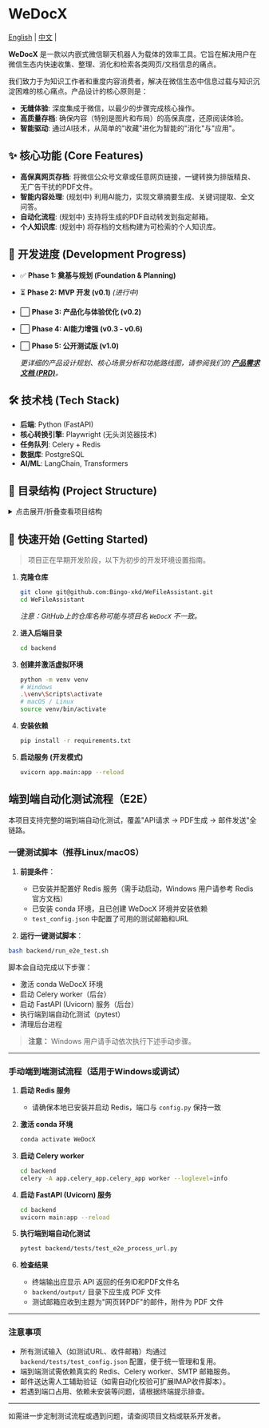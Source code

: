 # WeDocX

[English](./README.en.md) | [中文](./README.md) | 

**WeDocX** 是一款以内嵌式微信聊天机器人为载体的效率工具。它旨在解决用户在微信生态内快速收集、整理、消化和检索各类网页/文档信息的痛点。

我们致力于为知识工作者和重度内容消费者，解决在微信生态中信息过载与知识沉淀困难的核心痛点。产品设计的核心原则是：
- **无缝体验**: 深度集成于微信，以最少的步骤完成核心操作。
- **高质量存档**: 确保内容（特别是图片和布局）的高保真度，还原阅读体验。
- **智能驱动**: 通过AI技术，从简单的"收藏"进化为智能的"消化"与"应用"。

## ✨ 核心功能 (Core Features)

- **高保真网页存档**: 将微信公众号文章或任意网页链接，一键转换为排版精良、无广告干扰的PDF文件。
- **智能内容处理**: (规划中) 利用AI能力，实现文章摘要生成、关键词提取、全文问答。
- **自动化流程**: (规划中) 支持将生成的PDF自动转发到指定邮箱。
- **个人知识库**: (规划中) 将存档的文档构建为可检索的个人知识库。

    

## 🚧 开发进度 (Development Progress)

- ✅ **Phase 1: 奠基与规划 (Foundation & Planning)**
- ⏳ **Phase 2: MVP 开发 (v0.1)** *(进行中)*
- ⬜ **Phase 3: 产品化与体验优化 (v0.2)**
- ⬜ **Phase 4: AI能力增强 (v0.3 - v0.6)**
- ⬜ **Phase 5: 公开测试版 (v1.0)**

    *更详细的产品设计规划、核心场景分析和功能路线图，请参阅我们的 **[产品需求文档 (PRD)](./produce_degsin/WeDocX_degsin.md)**。*

## 🛠️ 技术栈 (Tech Stack)

- **后端**: Python (FastAPI)
- **核心转换引擎**: Playwright (无头浏览器技术)
- **任务队列**: Celery + Redis
- **数据库**: PostgreSQL
- **AI/ML**: LangChain, Transformers

## 📂 目录结构 (Project Structure)

<details>
<summary>点击展开/折叠查看项目结构</summary>

```
.
├─ 📁 backend/
│  ├─ 📁 app/
│  │  ├─ 📄 __init__.py
│  │  ├─ 📁 api/
│  │  │  └─ 📄 __init__.py
│  │  ├─ 📁 core/
│  │  │  └─ 📄 __init__.py
│  │  ├─ 📁 services/
│  │  │  └─ 📄 __init__.py
│  │  └─ 📁 workers/
│  │     └─ 📄 __init__.py
│  ├─ 📁 tests/
│  │  └─ 📄 __init__.py
│  ├─ 📄 .gitignore
│  ├─ 📄 main.py
│  └─ 📄 requirements.txt
├─ 📁 produce_degsin/
│  ├─ 📄 DEVELOPMENT_WORKFLOW.md
│  └─ 📄 WeDocX_degsin.md
└─ 📄 README.md
```

</details>

## 🚀 快速开始 (Getting Started)

> 项目正在早期开发阶段，以下为初步的开发环境设置指南。

1.  **克隆仓库**
    ```bash
    git clone git@github.com:Bingo-xkd/WeFileAssistant.git
    cd WeFileAssistant
    ```
    *注意：GitHub上的仓库名称可能与项目名 `WeDocX` 不一致。*

2.  **进入后端目录**
    ```bash
    cd backend
    ```

3.  **创建并激活虚拟环境**
    ```bash
    python -m venv venv
    # Windows
    .\venv\Scripts\activate
    # macOS / Linux
    source venv/bin/activate
    ```

4.  **安装依赖**
    ```bash
    pip install -r requirements.txt
    ```

5.  **启动服务 (开发模式)**
    ```bash
    uvicorn app.main:app --reload
    ``` 

## 端到端自动化测试流程（E2E）

本项目支持完整的端到端自动化测试，覆盖"API请求 → PDF生成 → 邮件发送"全链路。

### 一键测试脚本（推荐Linux/macOS）

1. **前提条件**：
   - 已安装并配置好 Redis 服务（需手动启动，Windows 用户请参考 Redis 官方文档）
   - 已安装 conda 环境，且已创建 WeDocX 环境并安装依赖
   - `test_config.json` 中配置了可用的测试邮箱和URL

2. **运行一键测试脚本**：

```bash
bash backend/run_e2e_test.sh
```

脚本会自动完成以下步骤：
- 激活 conda WeDocX 环境
- 启动 Celery worker（后台）
- 启动 FastAPI (Uvicorn) 服务（后台）
- 执行端到端自动化测试（pytest）
- 清理后台进程

> **注意：** Windows 用户请手动依次执行下述手动步骤。

---

### 手动端到端测试流程（适用于Windows或调试）

1. **启动 Redis 服务**
   - 请确保本地已安装并启动 Redis，端口与 `config.py` 保持一致

2. **激活 conda 环境**
   ```bash
   conda activate WeDocX
   ```

3. **启动 Celery worker**
   ```bash
   cd backend
   celery -A app.celery_app.celery_app worker --loglevel=info
   ```

4. **启动 FastAPI (Uvicorn) 服务**
   ```bash
   cd backend
   uvicorn main:app --reload
   ```

5. **执行端到端自动化测试**
   ```bash
   pytest backend/tests/test_e2e_process_url.py
   ```

6. **检查结果**
   - 终端输出应显示 API 返回的任务ID和PDF文件名
   - `backend/output/` 目录下应生成 PDF 文件
   - 测试邮箱应收到主题为"网页转PDF"的邮件，附件为 PDF 文件

---

### 注意事项
- 所有测试输入（如测试URL、收件邮箱）均通过 `backend/tests/test_config.json` 配置，便于统一管理和复用。
- 端到端测试需依赖真实的 Redis、Celery worker、SMTP 邮箱服务。
- 邮件送达需人工辅助验证（如需自动化校验可扩展IMAP收件脚本）。
- 若遇到端口占用、依赖未安装等问题，请根据终端提示排查。

---

如需进一步定制测试流程或遇到问题，请查阅项目文档或联系开发者。 
